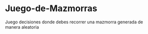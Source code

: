 # Juego-de-Mazmorras
Juego decisiones donde debes recorrer una mazmorra generada de manera aleatoria
